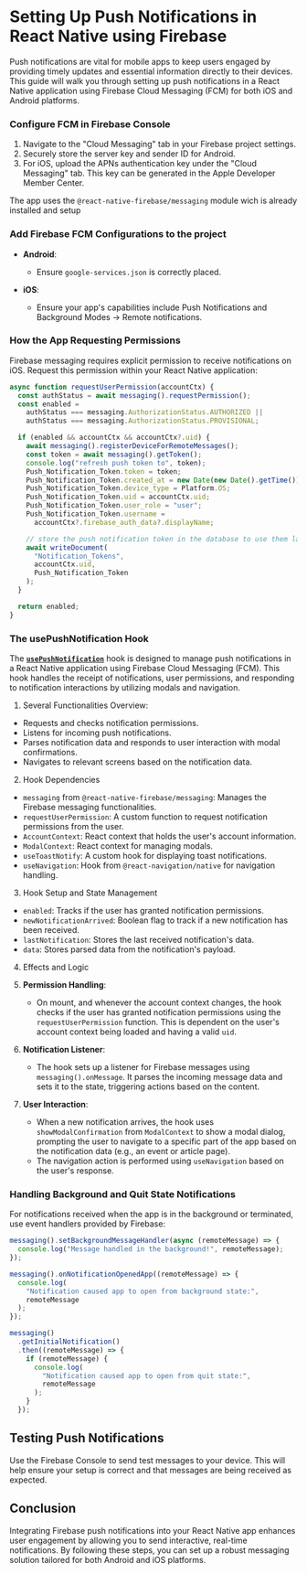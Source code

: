 # Setting Up Push Notifications in React Native using Firebase

Push notifications are vital for mobile apps to keep users engaged by providing timely updates and essential information directly to their devices. This guide will walk you through setting up push notifications in a React Native application using Firebase Cloud Messaging (FCM) for both iOS and Android platforms.

### Configure FCM in Firebase Console

1. Navigate to the "Cloud Messaging" tab in your Firebase project settings.
2. Securely store the server key and sender ID for Android.
3. For iOS, upload the APNs authentication key under the "Cloud Messaging" tab. This key can be generated in the Apple Developer Member Center.

The app uses the `@react-native-firebase/messaging` module wich is already installed and setup

### Add Firebase FCM Configurations to the project

- **Android**:

  - Ensure `google-services.json` is correctly placed.

- **iOS**:
  - Ensure your app's capabilities include Push Notifications and Background Modes → Remote notifications.

### How the App Requesting Permissions

Firebase messaging requires explicit permission to receive notifications on iOS. Request this permission within your React Native application:

```javascript
async function requestUserPermission(accountCtx) {
  const authStatus = await messaging().requestPermission();
  const enabled =
    authStatus === messaging.AuthorizationStatus.AUTHORIZED ||
    authStatus === messaging.AuthorizationStatus.PROVISIONAL;

  if (enabled && accountCtx && accountCtx?.uid) {
    await messaging().registerDeviceForRemoteMessages();
    const token = await messaging().getToken();
    console.log("refresh push token to", token);
    Push_Notification_Token.token = token;
    Push_Notification_Token.created_at = new Date(new Date().getTime());
    Push_Notification_Token.device_type = Platform.OS;
    Push_Notification_Token.uid = accountCtx.uid;
    Push_Notification_Token.user_role = "user";
    Push_Notification_Token.username =
      accountCtx?.firebase_auth_data?.displayName;

    // store the push notification token in the database to use them later to send to them push notifications
    await writeDocument(
      "Notification_Tokens",
      accountCtx.uid,
      Push_Notification_Token
    );
  }

  return enabled;
}
```

### The usePushNotification Hook

The **[`usePushNotification`](/frontend/src/hooks/notifications/use-push-notification.js)** hook is designed to manage push notifications in a React Native application using Firebase Cloud Messaging (FCM). This hook handles the receipt of notifications, user permissions, and responding to notification interactions by utilizing modals and navigation.

1. Several Functionalities Overview:

- Requests and checks notification permissions.
- Listens for incoming push notifications.
- Parses notification data and responds to user interaction with modal confirmations.
- Navigates to relevant screens based on the notification data.

2. Hook Dependencies

- `messaging` from `@react-native-firebase/messaging`: Manages the Firebase messaging functionalities.
- `requestUserPermission`: A custom function to request notification permissions from the user.
- `AccountContext`: React context that holds the user's account information.
- `ModalContext`: React context for managing modals.
- `useToastNotify`: A custom hook for displaying toast notifications.
- `useNavigation`: Hook from `@react-navigation/native` for navigation handling.

3. Hook Setup and State Management

- `enabled`: Tracks if the user has granted notification permissions.
- `newNotificationArrived`: Boolean flag to track if a new notification has been received.
- `lastNotification`: Stores the last received notification's data.
- `data`: Stores parsed data from the notification's payload.

4. Effects and Logic

1. **Permission Handling**:

   - On mount, and whenever the account context changes, the hook checks if the user has granted notification permissions using the `requestUserPermission` function. This is dependent on the user's account context being loaded and having a valid `uid`.

1. **Notification Listener**:

   - The hook sets up a listener for Firebase messages using `messaging().onMessage`. It parses the incoming message data and sets it to the state, triggering actions based on the content.

1. **User Interaction**:
   - When a new notification arrives, the hook uses `showModalConfirmation` from `ModalContext` to show a modal dialog, prompting the user to navigate to a specific part of the app based on the notification data (e.g., an event or article page).
   - The navigation action is performed using `useNavigation` based on the user's response.

### Handling Background and Quit State Notifications

For notifications received when the app is in the background or terminated, use event handlers provided by Firebase:

```javascript
messaging().setBackgroundMessageHandler(async (remoteMessage) => {
  console.log("Message handled in the background!", remoteMessage);
});

messaging().onNotificationOpenedApp((remoteMessage) => {
  console.log(
    "Notification caused app to open from background state:",
    remoteMessage
  );
});

messaging()
  .getInitialNotification()
  .then((remoteMessage) => {
    if (remoteMessage) {
      console.log(
        "Notification caused app to open from quit state:",
        remoteMessage
      );
    }
  });
```

## Testing Push Notifications

Use the Firebase Console to send test messages to your device. This will help ensure your setup is correct and that messages are being received as expected.

## Conclusion

Integrating Firebase push notifications into your React Native app enhances user engagement by allowing you to send interactive, real-time notifications. By following these steps, you can set up a robust messaging solution tailored for both Android and iOS platforms.
